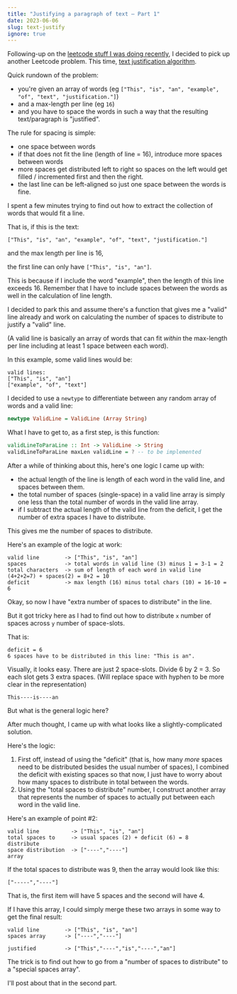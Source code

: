 ```yaml
---
title: "Justifying a paragraph of text — Part 1"
date: 2023-06-06
slug: text-justify
ignore: true
---
```


Following-up on the [leetcode stuff I was doing recently](/int-to-roman), I
decided to pick up another Leetcode problem. This time,
[text justification algorithm](https://leetcode.com/problems/text-justification/).

Quick rundown of the problem:

- you're given an array of words (eg
  `["This", "is", "an", "example", "of", "text", "justification."]`)
- and a max-length per line (eg `16`)
- and you have to space the words in such a way that the resulting
  text/paragraph is "justified".

The rule for spacing is simple:

- one space between words
- if that does not fit the line (length of line = 16), introduce more spaces
  between words
- more spaces get distributed left to right so spaces on the left would get
  filled / incremented first and then the right.
- the last line can be left-aligned so just one space between the words is fine.

I spent a few minutes trying to find out how to extract the collection of words
that would fit a line.

That is, if this is the text:

```text
["This", "is", "an", "example", "of", "text", "justification."]
```

and the max length per line is 16,

the first line can only have `["This", "is", "an"]`.

This is because if I include the word "example", then the length of this line
exceeds 16. Remember that I have to include spaces between the words as well in
the calculation of line length.

I decided to park this and assume there's a function that gives me a "valid"
line already and work on calculating the number of spaces to distribute to
justify a "valid" line.

(A valid line is basically an array of words that can fit _within_ the
max-length per line including at least 1 space between each word).

In this example, some valid lines would be:

```text
valid lines:
["This", "is", "an"]
["example", "of", "text"]
```

I decided to use a `newtype` to differentiate between any random array of words
and a valid line:

```haskell
newtype ValidLine = ValidLine (Array String)
```

What I have to get to, as a first step, is this function:

```haskell
validLineToParaLine :: Int -> ValidLine -> String
validLineToParaLine maxLen validLine = ? -- to be implemented
```

After a while of thinking about this, here's one logic I came up with:

- the actual length of the line is length of each word in the valid line, and
  spaces between them.
- the total number of spaces (single-space) in a valid line array is simply one
  less than the total number of words in the valid line array.
- if I subtract the actual length of the valid line from the deficit, I get the
  number of extra spaces I have to distribute.

This gives me the number of spaces to distribute.

Here's an example of the logic at work:

```text
valid line        -> ["This", "is", "an"]
spaces            -> total words in valid line (3) minus 1 = 3-1 = 2
total characters  -> sum of length of each word in valid line (4+2+2=7) + spaces(2) = 8+2 = 10
deficit           -> max length (16) minus total chars (10) = 16-10 = 6
```

Okay, so now I have "extra number of spaces to distribute" in the line.

But it got tricky here as I had to find out how to distribute `x` number of
spaces across `y` number of space-slots.

That is:

```text
deficit = 6
6 spaces have to be distributed in this line: "This is an".
```

Visually, it looks easy. There are just 2 space-slots. Divide 6 by 2 = 3. So
each slot gets 3 extra spaces. (Will replace space with hyphen to be more clear
in the representation)

```text
This----is----an
```

But what is the general logic here?

After much thought, I came up with what looks like a slightly-complicated
solution.

Here's the logic:

1. First off, instead of using the "deficit" (that is, how many _more_ spaces
   need to be distributed besides the usual number of spaces), I combined the
   deficit with existing spaces so that now, I just have to worry about how many
   spaces to distribute in total between the words.
2. Using the "total spaces to distribute" number, I construct another array that
   represents the number of spaces to actually put between each word in the
   valid line.

Here's an example of point #2:

```text
valid line          -> ["This", "is", "an"]
total spaces to     -> usual spaces (2) + deficit (6) = 8
distribute
space distribution  -> ["----","----"]
array
```

If the total spaces to distribute was 9, then the array would look like this:

```text
["-----","----"]
```

That is, the first item will have 5 spaces and the second will have 4.

If I have this array, I could simply merge these two arrays in some way to get
the final result:

```text
valid line        -> ["This", "is", "an"]
spaces array      -> ["----","----"]

justified         -> ["This","----","is","----","an"]
```

The trick is to find out how to go from a "number of spaces to distribute" to a
"special spaces array".

I'll post about that in the second part.
